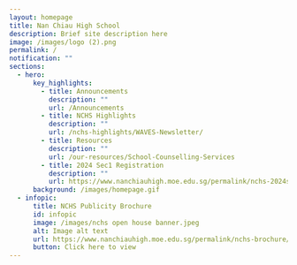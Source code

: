 ```yaml
---
layout: homepage
title: Nan Chiau High School
description: Brief site description here
image: /images/logo (2).png
permalink: /
notification: ""
sections:
  - hero:
      key_highlights:
        - title: Announcements
          description: ""
          url: /Announcements
        - title: NCHS Highlights
          description: ""
          url: /nchs-highlights/WAVES-Newsletter/
        - title: Resources
          description: ""
          url: /our-resources/School-Counselling-Services
        - title: 2024 Sec1 Registration
          description: ""
          url: https://www.nanchiauhigh.moe.edu.sg/permalink/nchs-2024s1/
      background: /images/homepage.gif
  - infopic:
      title: NCHS Publicity Brochure
      id: infopic
      image: /images/nchs open house banner.jpeg
      alt: Image alt text
      url: https://www.nanchiauhigh.moe.edu.sg/permalink/nchs-brochure/
      button: Click here to view
---
```

